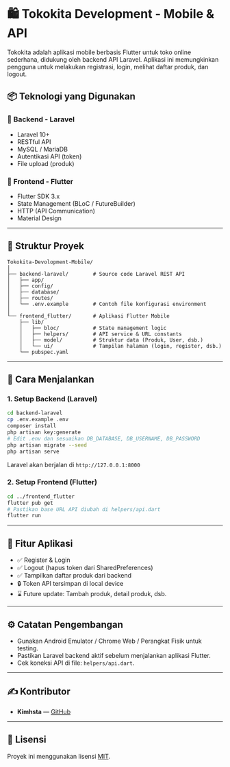 # 🛍️ Tokokita Development - Mobile & API

Tokokita adalah aplikasi mobile berbasis Flutter untuk toko online sederhana, didukung oleh backend API Laravel. Aplikasi ini memungkinkan pengguna untuk melakukan registrasi, login, melihat daftar produk, dan logout.

## 📦 Teknologi yang Digunakan

### 🔧 Backend - Laravel

- Laravel 10+
- RESTful API
- MySQL / MariaDB
- Autentikasi API (token)
- File upload (produk)

### 📱 Frontend - Flutter

- Flutter SDK 3.x
- State Management (BLoC / FutureBuilder)
- HTTP (API Communication)
- Material Design

---

## 📁 Struktur Proyek

```
Tokokita-Devolopment-Mobile/
│
├── backend-laravel/        # Source code Laravel REST API
│   ├── app/
│   ├── config/
│   ├── database/
│   ├── routes/
│   └── .env.example        # Contoh file konfigurasi environment
│
└── frontend_flutter/       # Aplikasi Flutter Mobile
    ├── lib/
    │   ├── bloc/           # State management logic
    │   ├── helpers/        # API service & URL constants
    │   ├── model/          # Struktur data (Produk, User, dsb.)
    │   └── ui/             # Tampilan halaman (login, register, dsb.)
    └── pubspec.yaml
```

---

## 🚀 Cara Menjalankan

### 1. Setup Backend (Laravel)

```bash
cd backend-laravel
cp .env.example .env
composer install
php artisan key:generate
# Edit .env dan sesuaikan DB_DATABASE, DB_USERNAME, DB_PASSWORD
php artisan migrate --seed
php artisan serve
```

Laravel akan berjalan di `http://127.0.0.1:8000`

### 2. Setup Frontend (Flutter)

```bash
cd ../frontend_flutter
flutter pub get
# Pastikan base URL API diubah di helpers/api.dart
flutter run
```

---

## 🧪 Fitur Aplikasi

- ✅ Register & Login
- ✅ Logout (hapus token dari SharedPreferences)
- ✅ Tampilkan daftar produk dari backend
- 🔒 Token API tersimpan di local device
- ⌛ Future update: Tambah produk, detail produk, dsb.

---

## ⚙️ Catatan Pengembangan

- Gunakan Android Emulator / Chrome Web / Perangkat Fisik untuk testing.
- Pastikan Laravel backend aktif sebelum menjalankan aplikasi Flutter.
- Cek koneksi API di file: `helpers/api.dart`.

---

## ✍️ Kontributor

- **Kimhsta** — [GitHub](https://github.com/Kimhsta)

---

## 📄 Lisensi

Proyek ini menggunakan lisensi [MIT](LICENSE).
